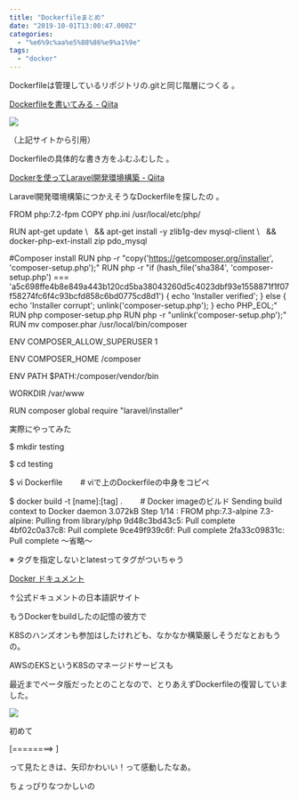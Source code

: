 ```yaml
---
title: "Dockerfileまとめ"
date: "2019-10-01T13:00:47.000Z"
categories: 
  - "%e6%9c%aa%e5%88%86%e9%a1%9e"
tags: 
  - "docker"
---
```


Dockerfileは管理しているリポジトリの.gitと同じ階層につくる 。

  
[Dockerfileを書いてみる - Qiita](https://qiita.com/nl0_blu/items/1de829288db2670276e8)

![](http://wp.suwa3.me/wp-content/uploads/2019/10/image.png?w=720)

（上記サイトから引用）

Dockerfileの具体的な書き方をふむふむした 。

[Dockerを使ってLaravel開発環境構築 - Qiita](https://qiita.com/A-Kira/items/1c55ef689c0f91420e81#3-dockerfile作成)

Laravel開発環境構築につかえそうなDockerfileを探したの 。

FROM php:7.2-fpm 
COPY php.ini /usr/local/etc/php/ 

RUN apt-get update \\ 
  && apt-get install -y zlib1g-dev mysql-client \\ 
  && docker-php-ext-install zip pdo\_mysql 

#Composer install 
RUN php -r "copy('https://getcomposer.org/installer', 'composer-setup.php');" 
RUN php -r "if (hash\_file('sha384', 'composer-setup.php') === 'a5c698ffe4b8e849a443b120cd5ba38043260d5c4023dbf93e1558871f1f07f58274fc6f4c93bcfd858c6bd0775cd8d1') { echo 'Installer verified'; } else { echo 'Installer corrupt'; unlink('composer-setup.php'); } echo PHP\_EOL;" 
RUN php composer-setup.php 
RUN php -r "unlink('composer-setup.php');" 
RUN mv composer.phar /usr/local/bin/composer 

ENV COMPOSER\_ALLOW\_SUPERUSER 1 

ENV COMPOSER\_HOME /composer 

ENV PATH $PATH:/composer/vendor/bin 

WORKDIR /var/www 

RUN composer global require "laravel/installer" 

実際にやってみた

$ mkdir testing 

$ cd testing 

$ vi Dockerfile 　　# viで上のDockerfileの中身をコピペ 

$ docker build -t \[name\]:\[tag\] . 　　# Docker imageのビルド
Sending build context to Docker daemon 3.072kB
Step 1/14 : FROM php:7.3-alpine
7.3-alpine: Pulling from library/php
9d48c3bd43c5: Pull complete
4bf02c0a37c8: Pull complete
9ce49f939c6f: Pull complete
2fa33c09831c: Pull complete
〜省略〜

※ タグを指定しないとlatestってタグがついちゃう

[Docker ドキュメント](http://docs.docker.jp/index.html)

↑公式ドキュメントの日本語訳サイト

  
もうDockerをbuildしたの記憶の彼方で

K8Sのハンズオンも参加はしたけれども、なかなか構築厳しそうだなとおもうの。

AWSのEKSというK8Sのマネージドサービスも

最近までベータ版だったとのことなので、とりあえずDockerfileの復習していました。

![](/images/2019-10-01_21.55.42.png)

初めて

\[========> \]

って見たときは、矢印かわいい！って感動したなあ。

ちょっぴりなつかしいの
